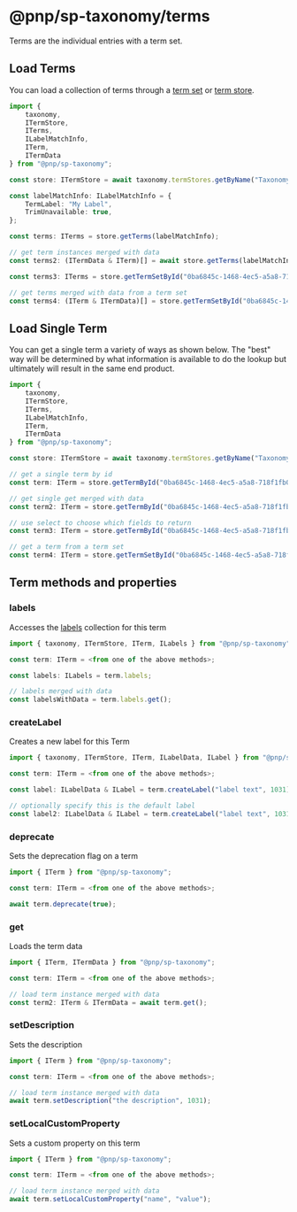 # @pnp/sp-taxonomy/terms

Terms are the individual entries with a term set.

## Load Terms

You can load a collection of terms through a [term set](term-sets.md) or [term store](term-stores.md).

```TypeScript
import {
    taxonomy,
    ITermStore,
    ITerms,
    ILabelMatchInfo,
    ITerm,
    ITermData
} from "@pnp/sp-taxonomy";

const store: ITermStore = await taxonomy.termStores.getByName("Taxonomy_v5o/SbcTE2cegwO2dtAN9l==");

const labelMatchInfo: ILabelMatchInfo = {
    TermLabel: "My Label",
    TrimUnavailable: true,
};

const terms: ITerms = store.getTerms(labelMatchInfo);

// get term instances merged with data
const terms2: (ITermData & ITerm)[] = await store.getTerms(labelMatchInfo).get();

const terms3: ITerms = store.getTermSetById("0ba6845c-1468-4ec5-a5a8-718f1fb05431").terms;

// get terms merged with data from a term set
const terms4: (ITerm & ITermData)[] = store.getTermSetById("0ba6845c-1468-4ec5-a5a8-718f1fb05431").terms.get();
```

## Load Single Term

You can get a single term a variety of ways as shown below. The "best" way will be determined by what information is available to do the lookup but ultimately will result in the same end product.

```TypeScript
import {
    taxonomy,
    ITermStore,
    ITerms,
    ILabelMatchInfo,
    ITerm,
    ITermData
} from "@pnp/sp-taxonomy";

const store: ITermStore = await taxonomy.termStores.getByName("Taxonomy_v5o/SbcTE2cegwO2dtAN9l==");

// get a single term by id
const term: ITerm = store.getTermById("0ba6845c-1468-4ec5-a5a8-718f1fb05431");

// get single get merged with data
const term2: ITerm = store.getTermById("0ba6845c-1468-4ec5-a5a8-718f1fb05431").get();

// use select to choose which fields to return
const term3: ITerm = store.getTermById("0ba6845c-1468-4ec5-a5a8-718f1fb05431").select("Name").get();

// get a term from a term set
const term4: ITerm = store.getTermSetById("0ba6845c-1468-4ec5-a5a8-718f1fb05431").getTermById("0ba6845c-1468-4ec5-a5a8-718f1fb05431");
```

## Term methods and properties

### labels

Accesses the [labels](labels.md) collection for this term

```TypeScript
import { taxonomy, ITermStore, ITerm, ILabels } from "@pnp/sp-taxonomy";

const term: ITerm = <from one of the above methods>;

const labels: ILabels = term.labels;

// labels merged with data
const labelsWithData = term.labels.get();
```

### createLabel

Creates a new label for this Term

```TypeScript
import { taxonomy, ITermStore, ITerm, ILabelData, ILabel } from "@pnp/sp-taxonomy";

const term: ITerm = <from one of the above methods>;

const label: ILabelData & ILabel = term.createLabel("label text", 1031);

// optionally specify this is the default label
const label2: ILabelData & ILabel = term.createLabel("label text", 1031, true);
```

### deprecate

Sets the deprecation flag on a term

```TypeScript
import { ITerm } from "@pnp/sp-taxonomy";

const term: ITerm = <from one of the above methods>;

await term.deprecate(true);
```

### get

Loads the term data

```TypeScript
import { ITerm, ITermData } from "@pnp/sp-taxonomy";

const term: ITerm = <from one of the above methods>;

// load term instance merged with data
const term2: ITerm & ITermData = await term.get();
```

### setDescription

Sets the description

```TypeScript
import { ITerm } from "@pnp/sp-taxonomy";

const term: ITerm = <from one of the above methods>;

// load term instance merged with data
await term.setDescription("the description", 1031);
```

### setLocalCustomProperty

Sets a custom property on this term

```TypeScript
import { ITerm } from "@pnp/sp-taxonomy";

const term: ITerm = <from one of the above methods>;

// load term instance merged with data
await term.setLocalCustomProperty("name", "value");
```
